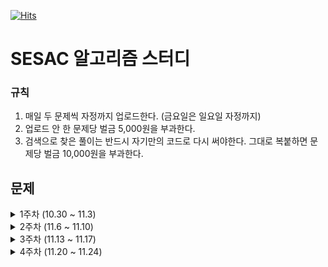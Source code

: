 [![Hits](https://hits.seeyoufarm.com/api/count/incr/badge.svg?url=https%3A%2F%2Fgithub.com%2Flake041%2Fsesac-algorithm&count_bg=%2379C83D&title_bg=%23555555&icon=&icon_color=%23E7E7E7&title=hits&edge_flat=false)](https://hits.seeyoufarm.com)

# SESAC 알고리즘 스터디

### 규칙

1. 매일 두 문제씩 자정까지 업로드한다. (금요일은 일요일 자정까지)
2. 업로드 안 한 문제당 벌금 5,000원을 부과한다.
3. 검색으로 찾은 풀이는 반드시 자기만의 코드로 다시 써야한다. 그대로 복붙하면 문제당 벌금 10,000원을 부과한다.

## 문제

<details>
<summary>1주차 (10.30 ~ 11.3)</summary>

### 코딩테스트 고득점 Kit - 해시

1. [포켓몬 - Level 1](https://school.programmers.co.kr/learn/courses/30/lessons/1845)
2. [완주하지 못한 선수 - Level 1](https://school.programmers.co.kr/learn/courses/30/lessons/42576)
3. [전화번호 목록 - Level 2](https://school.programmers.co.kr/learn/courses/30/lessons/42577)
4. [의상 - Level 2](https://school.programmers.co.kr/learn/courses/30/lessons/42578)
5. [베스트앨범 - Level 3](https://school.programmers.co.kr/learn/courses/30/lessons/42579)

### 코딩테스트 고득점 Kit - 깊이/너비 우선 탐색

6. [타겟 넘버 - Level 2](https://school.programmers.co.kr/learn/courses/30/lessons/43165)
7. [네트워크 - Level 3](https://school.programmers.co.kr/learn/courses/30/lessons/43162)
8. [게임 맵 최단거리 - Level 2](https://school.programmers.co.kr/learn/courses/30/lessons/1844)
9. [단어 변환 - Level 3](https://school.programmers.co.kr/learn/courses/30/lessons/43163)
10. [여행경로 - Level 3](https://school.programmers.co.kr/learn/courses/30/lessons/43164)
11. [아이템 줍기 - Level 3](https://school.programmers.co.kr/learn/courses/30/lessons/87694)
12. [퍼즐 조각 채우기 - Level 3](https://school.programmers.co.kr/learn/courses/30/lessons/84021)
</details>

<details>
<summary>2주차 (11.6 ~ 11.10)</summary>

### 코딩테스트 고득점 Kit - 스택

13. [같은 숫자는 싫어 - Level 1](https://school.programmers.co.kr/learn/courses/30/lessons/12906)
14. [올바른 괄호 - Level 2](https://school.programmers.co.kr/learn/courses/30/lessons/12909)
15. [기능개발 - Level 2](https://school.programmers.co.kr/learn/courses/30/lessons/42586)
16. [프로세스 - Level 2](https://school.programmers.co.kr/learn/courses/30/lessons/42587)
17. [다리를 지나는 트럭 - Level 2](https://school.programmers.co.kr/learn/courses/30/lessons/42583)
18. [주식가격 - Level 2](https://school.programmers.co.kr/learn/courses/30/lessons/42584)

### 코딩테스트 고득점 Kit - 힙

19. [더 맵게 - Level 2](https://school.programmers.co.kr/learn/courses/30/lessons/42626)
20. [디스크 컨트롤러 - Level 3](https://school.programmers.co.kr/learn/courses/30/lessons/42627)
21. [이중우선순위큐 - Level 3](https://school.programmers.co.kr/learn/courses/30/lessons/42628)

### 코딩테스트 고득점 Kit - 정렬

22. [K번째수 - Level 1](https://school.programmers.co.kr/learn/courses/30/lessons/42748)
23. [가장 큰 수 - Level 2](https://school.programmers.co.kr/learn/courses/30/lessons/42746)
24. [H-Index - Level 3](https://school.programmers.co.kr/learn/courses/30/lessons/42747)
</details>

<details>
<summary>3주차 (11.13 ~ 11.17)</summary>

### 코딩테스트 고득점 Kit - 완전탐색

25. [최소직사각형 - Level 1](https://school.programmers.co.kr/learn/courses/30/lessons/86491)
26. [모의고사 - Level 1](https://school.programmers.co.kr/learn/courses/30/lessons/42840)
27. [소수 찾기 - Level 2](https://school.programmers.co.kr/learn/courses/30/lessons/42839)
28. [카펫 - Level 2](https://school.programmers.co.kr/learn/courses/30/lessons/42842)
29. [피로도 - Level 2](https://school.programmers.co.kr/learn/courses/30/lessons/87946)
30. [전력망을 둘로 나누기 - Level 2](https://school.programmers.co.kr/learn/courses/30/lessons/86971)
31. [모음사전 - Level 2](https://school.programmers.co.kr/learn/courses/30/lessons/84512)

### 코딩테스트 고득점 Kit - 탐욕법

32. [체육복 - Level 1](https://school.programmers.co.kr/learn/courses/30/lessons/42862)
33. [조이스틱 - Level 2](https://school.programmers.co.kr/learn/courses/30/lessons/42860)
34. [큰 수 만들기 - Level 2](https://school.programmers.co.kr/learn/courses/30/lessons/42883)
35. [구명보트 - Level 2](https://school.programmers.co.kr/learn/courses/30/lessons/42885)
36. [섬 연결하기 - Level 3](https://school.programmers.co.kr/learn/courses/30/lessons/42861)
37. [단속카메라 - Level 3](https://school.programmers.co.kr/learn/courses/30/lessons/42884)
</details>

<details>
<summary>4주차 (11.20 ~ 11.24)</summary>

### 코딩테스트 고득점 Kit - 동적계획법

38. [N으로 표현 - Level 3](https://school.programmers.co.kr/learn/courses/30/lessons/42895)
39. [정수 삼각형 - Level 3](https://school.programmers.co.kr/learn/courses/30/lessons/43105)
40. [등굣길 - Level 3](https://school.programmers.co.kr/learn/courses/30/lessons/42898)
41. [사칙연산 - Level 4](https://school.programmers.co.kr/learn/courses/30/lessons/1843)
42. [도둑질 - Level 4](https://school.programmers.co.kr/learn/courses/30/lessons/42897)

### 코딩테스트 고득점 Kit - 이분탐색

43. [입국심사 - Level 3](https://school.programmers.co.kr/learn/courses/30/lessons/43238)
44. [징검다리 - Level 4](https://school.programmers.co.kr/learn/courses/30/lessons/43236)

### 코딩테스트 고득점 Kit - 그래프

45. [가장 먼 노드 - Level 3](https://school.programmers.co.kr/learn/courses/30/lessons/49189)
46. [순위 - Level 3](https://school.programmers.co.kr/learn/courses/30/lessons/49191)
47. [방의 개수 - Level 5](https://school.programmers.co.kr/learn/courses/30/lessons/49190)
</details>
